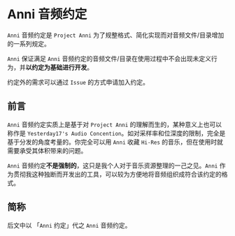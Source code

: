# Anni 音频约定

`Anni` 音频约定是 `Project Anni` 为了规整格式、简化实现而对音频文件/目录增加的一系列规定。

`Anni` 保证满足 `Anni` 音频约定的音频文件/目录在使用过程中不会出现未定义行为，并**以约定为基础进行开发**。

约定外的需求可以通过 `Issue` 的方式申请加入约定。

## 前言

`Anni` 音频约定实质上是基于对 `Project Anni` 的理解而生的，某种意义上也可以称作是 `Yesterday17's Audio Concention`。如对采样率和位深度的限制，完全是基于分发的角度考量的。你完全可以用 `Anni` 收藏 `Hi-Res` 的音乐，但在使用时就需要承受其体积带来的问题。

`Anni` 音频约定**不是强制的**，这只是我个人对于音乐资源整理的一己之见。`Anni` 作为贯彻我这种独断而开发出的工具，可以较为方便地将音频组织成符合该约定的格式。

## 简称

后文中以 「`Anni` 约定」代之 `Anni` 音频约定。
